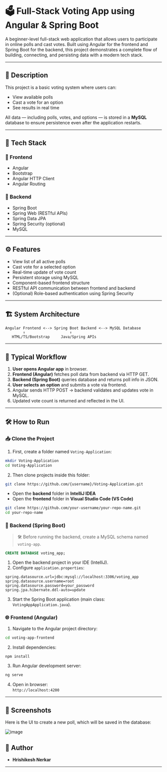# 🗳️ Full-Stack Voting App using Angular & Spring Boot

A beginner-level full-stack web application that allows users to participate in online polls and cast votes. Built using Angular for the frontend and Spring Boot for the backend, this project demonstrates a complete flow of building, connecting, and persisting data with a modern tech stack.

---

## 📌 Description

This project is a basic voting system where users can:

- View available polls
- Cast a vote for an option
- See results in real time

All data — including polls, votes, and options — is stored in a **MySQL** database to ensure persistence even after the application restarts.

---

## 🧰 Tech Stack

### 🔹 Frontend

- Angular
- Bootstrap
- Angular HTTP Client
- Angular Routing

### 🔹 Backend

- Spring Boot
- Spring Web (RESTful APIs)
- Spring Data JPA
- Spring Security (optional)
- MySQL

---

## ⚙️ Features

- View list of all active polls
- Cast vote for a selected option
- Real-time update of vote count
- Persistent storage using MySQL
- Component-based frontend structure
- RESTful API communication between frontend and backend
- (Optional) Role-based authentication using Spring Security

---

## 🏗️ System Architecture

```
Angular Frontend <--> Spring Boot Backend <--> MySQL Database
        ↑                    ↑
   HTML/TS/Bootstrap     Java/Spring APIs
```

---

## 🔁 Typical Workflow

1. **User opens Angular app** in browser.
2. **Frontend (Angular)** fetches poll data from backend via HTTP GET.
3. **Backend (Spring Boot)** queries database and returns poll info in JSON.
4. **User selects an option** and submits a vote via frontend.
5. Angular sends HTTP POST → backend validates and updates vote in MySQL.
6. Updated vote count is returned and reflected in the UI.

---

## 🛠️ How to Run

### 📥 Clone the Project

1. First, create a folder named `Voting-Application`:

```bash
mkdir Voting-Application
cd Voting-Application
```

2. Then clone projects inside this folder:

```bash
git clone https://github.com/{username}/Voting-Application.git
```

- Open the **backend** folder in **IntelliJ IDEA**
- Open the **frontend** folder in **Visual Studio Code (VS Code)**

```bash
git clone https://github.com/your-username/your-repo-name.git
cd your-repo-name
```

### 🔧 Backend (Spring Boot)

> 🛠️ Before running the backend, create a MySQL schema named `voting-app`.

```sql
CREATE DATABASE voting_app;
```

1. Open the backend project in your IDE (IntelliJ).
2. Configure `application.properties`:

```properties
spring.datasource.url=jdbc:mysql://localhost:3306/voting_app
spring.datasource.username=root
spring.datasource.password=your_password
spring.jpa.hibernate.ddl-auto=update
```

3. Start the Spring Boot application (main class: `VotingAppApplication.java`).

### 🌐 Frontend (Angular)

1. Navigate to the Angular project directory:

```bash
cd voting-app-frontend
```

2. Install dependencies:

```bash
npm install
```

3. Run Angular development server:

```bash
ng serve
```

4. Open in browser:  
   `http://localhost:4200`

---

## 📸 Screenshots

Here is the UI to create a new poll, which will be saved in the database:

![image](https://github.com/user-attachments/assets/2ef88ecc-a214-40ab-aa29-887a9f091ada)


## 🙋 Author

- **Hrishikesh Nerkar**

---
